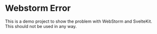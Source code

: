 # Webstorm Error

This is a demo project to show the problem with WebStorm and SvelteKit. This should not be used in any way.

